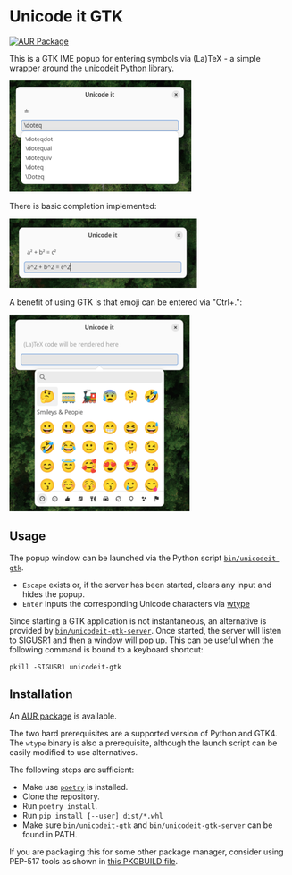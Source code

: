 # Unicode it GTK

[![AUR Package](https://img.shields.io/aur/version/unicodeit-gtk)](https://aur.archlinux.org/packages/unicodeit-gtk)

This is a GTK IME popup for entering symbols via (La)TeX - a simple wrapper around the [unicodeit Python library](https://github.com/svenkreiss/unicodeit).

![Basic screenshot](./screenshot_basic.png)

There is basic completion implemented:

![Basic autocomplete](./screenshot_autocomplete.png)

A benefit of using GTK is that emoji can be entered via "Ctrl+.":

![Emoji screenshot](./screenshot_emoji.png)

## Usage

The popup window can be launched via the Python script [`bin/unicodeit-gtk`](./bin/unicodeit-gtk).

* `Escape` exists or, if the server has been started, clears any input and hides the popup.
* `Enter` inputs the corresponding Unicode characters via [wtype](https://github.com/atx/wtype)

Since starting a GTK application is not instantaneous, an alternative is provided by [`bin/unicodeit-gtk-server`](./bin/unicodeit-gtk-server). Once started, the server will listen to SIGUSR1 and then a window will pop up. This can be useful when the following command is bound to a keyboard shortcut:

    pkill -SIGUSR1 unicodeit-gtk

## Installation

An [AUR package](https://aur.archlinux.org/packages/unicodeit-gtk) is available.

The two hard prerequisites are a supported version of Python and GTK4. The `wtype` binary is also a prerequisite, although the launch script can be easily modified to use alternatives.

The following steps are sufficient:

* Make use [`poetry`](https://python-poetry.org/) is installed.
* Clone the repository.
* Run `poetry install`.
* Run `pip install [--user] dist/*.whl`
* Make sure `bin/unicodeit-gtk` and `bin/unicodeit-gtk-server` can be found in PATH.

If you are packaging this for some other package manager, consider using PEP-517 tools as shown in [this PKGBUILD file](https://aur.archlinux.org/cgit/aur.git/tree/PKGBUILD?h=unicodeit-gtk).
